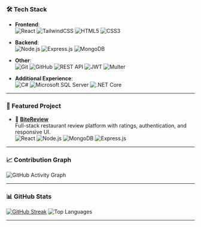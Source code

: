 ### 🛠️ Tech Stack

- **Frontend**:  
  ![React](https://img.shields.io/badge/React-333333?style=flat&logo=react&logoColor=white)
  ![TailwindCSS](https://img.shields.io/badge/Tailwind_CSS-333333?style=flat&logo=tailwind-css&logoColor=white)
  ![HTML5](https://img.shields.io/badge/HTML5-333333?style=flat&logo=html5&logoColor=white)
  ![CSS3](https://img.shields.io/badge/CSS3-333333?style=flat&logo=css3&logoColor=white)

- **Backend**:  
  ![Node.js](https://img.shields.io/badge/Node.js-333333?style=flat&logo=nodedotjs&logoColor=white)
  ![Express.js](https://img.shields.io/badge/Express.js-333333?style=flat&logo=express&logoColor=white)
  ![MongoDB](https://img.shields.io/badge/MongoDB-333333?style=flat&logo=mongodb&logoColor=white)

- **Other**:  
  ![Git](https://img.shields.io/badge/Git-333333?style=flat&logo=git&logoColor=white)
  ![GitHub](https://img.shields.io/badge/GitHub-333333?style=flat&logo=github&logoColor=white)
  ![REST API](https://img.shields.io/badge/REST_API-333333?style=flat&logoColor=white)
  ![JWT](https://img.shields.io/badge/JWT-333333?style=flat&logo=JSON%20web%20tokens&logoColor=white)
  ![Multer](https://img.shields.io/badge/Multer-333333?style=flat&logoColor=white)

- **Additional Experience**:  
  ![C#](https://img.shields.io/badge/C%23-333333?style=flat&logo=c-sharp&logoColor=white)
  ![Microsoft SQL Server](https://img.shields.io/badge/SQL_Server-333333?style=flat&logo=microsoftsqlserver&logoColor=white)
  ![.NET Core](https://img.shields.io/badge/.NET-333333?style=flat&logo=dotnet&logoColor=white)

---

### 📌 Featured Project

- 🧾 [**BiteReview**](https://github.com/VladislavDim/bite-review)  
  Full-stack restaurant review platform with ratings, authentication, and responsive UI.  
  ![React](https://img.shields.io/badge/React-333333?style=flat&logo=react&logoColor=white)
  ![Node.js](https://img.shields.io/badge/Node.js-333333?style=flat&logo=nodedotjs&logoColor=white)
  ![MongoDB](https://img.shields.io/badge/MongoDB-333333?style=flat&logo=mongodb&logoColor=white)
  ![Express.js](https://img.shields.io/badge/Express.js-333333?style=flat&logo=express&logoColor=white)

---

### 📈 Contribution Graph

![GitHub Activity Graph](https://github-readme-activity-graph.vercel.app/graph?username=VladislavDim&theme=github-compact&hide_border=true)

---

### 📊 GitHub Stats

[![GitHub Streak](https://github-readme-streak-stats.herokuapp.com?user=VladislavDim&theme=dark&hide_border=true)](https://github.com/VladislavDim)
![Top Languages](https://github-readme-stats.vercel.app/api/top-langs/?username=VladislavDim&layout=compact&theme=github_dark&hide_border=true)

---
